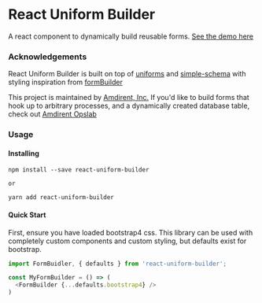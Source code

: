 # React Uniform Builder

A react component to dynamically build reusable forms. [See the demo here]()

### Acknowledgements

React Uniform Builder is built on top of [uniforms](https://github.com/vazco/uniforms) and [simple-schema](https://github.com/aldeed/node-simple-schema) with styling inspiration from [formBuilder](git@github.com:kevinchappell/formBuilder.git)

This project is maintained by [Amdirent, Inc.](https://amdirent.com) If you'd like to build forms that hook up to arbitrary processes, and a dynamically created database table, check out [Amdirent Opslab](opslab.amdirent.com)

### Usage

#### Installing

````
npm install --save react-uniform-builder

or

yarn add react-uniform-builder
````

#### Quick Start

First, ensure you have loaded bootstrap4 css. This library can be used with completely custom components and custom styling, but defaults exist for bootstrap.


```javascript
import FormBuidler, { defaults } from 'react-uniform-builder';

const MyFormBuilder = () => (
  <FormBuilder {...defaults.bootstrap4} />
)
```


